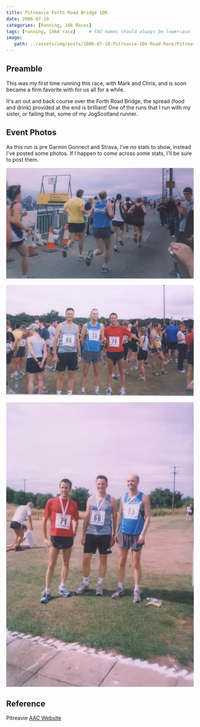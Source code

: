 ```yaml
---
title: Pitreavie Forth Road Bridge 10K
date: 2006-07-10
categories: [Running, 10k Races]
tags: [running, 10km race]     # TAG names should always be lowercase
image:
   path: ../assets/img/posts/2006-07-10-Pitreavie-10k-Road-Race/Pitreavie-10K-1.webp
---
```


## Preamble

This was my first time running this race, with Mark and Chris, and is soon became a firm favorite with for us all for a while.

It's an out and back course over the Forth Road Bridge, the spread (food and drink) provided at the end is brilliant! One of the runs that I run with my sister, or failing that, some of my JogScotland runner.

## Event Photos

As this run is pre Garmin Gonnect and Strava, I've no stats to show, instead I've posted some photos. If I happen to come across some stats, I'll be sure to post them.

![Pitreavie 10K](../assets/img/posts/2006-07-10-Pitreavie-10k-Road-Race/Pitreavie-10K-2.webp)

![Pitreavie 10K](../assets/img/posts/2006-07-10-Pitreavie-10k-Road-Race/Pitreavie-10K-3.webp)

![Pitreavie 10K](../assets/img/posts/2006-07-10-Pitreavie-10k-Road-Race/Pitreavie-10K-4.webp)

## Reference

Pitreavie [AAC Website](https://pitreavie-aac.co.uk/)
